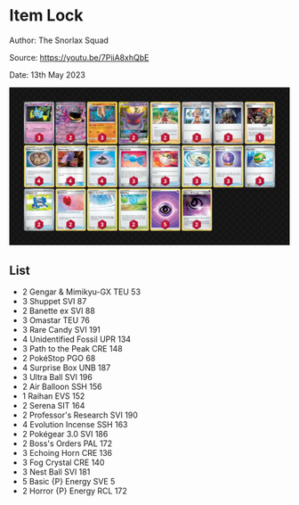 # Item Lock

Author: The Snorlax Squad

Source: <https://youtu.be/7PiiA8xhQbE>

Date: 13th May 2023

![decklist](../../images/SVI/Item%20Lock/1-%20Item%20Lock.png)

## List

* 2 Gengar & Mimikyu-GX TEU 53
* 3 Shuppet SVI 87
* 2 Banette ex SVI 88
* 3 Omastar TEU 76
* 3 Rare Candy SVI 191
* 4 Unidentified Fossil UPR 134
* 3 Path to the Peak CRE 148
* 2 PokéStop PGO 68
* 4 Surprise Box UNB 187
* 3 Ultra Ball SVI 196
* 2 Air Balloon SSH 156
* 1 Raihan EVS 152
* 2 Serena SIT 164
* 2 Professor's Research SVI 190
* 4 Evolution Incense SSH 163
* 2 Pokégear 3.0 SVI 186
* 2 Boss's Orders PAL 172
* 3 Echoing Horn CRE 136
* 3 Fog Crystal CRE 140
* 3 Nest Ball SVI 181
* 5 Basic {P} Energy SVE 5
* 2 Horror {P} Energy RCL 172
